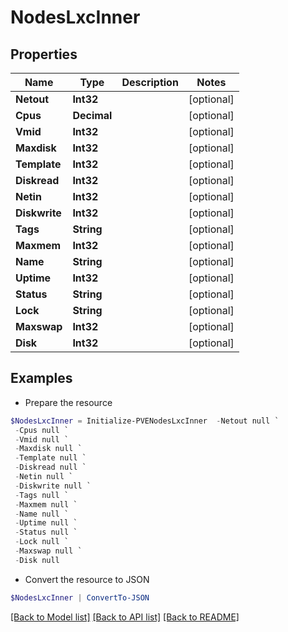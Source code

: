 # NodesLxcInner
## Properties

Name | Type | Description | Notes
------------ | ------------- | ------------- | -------------
**Netout** | **Int32** |  | [optional] 
**Cpus** | **Decimal** |  | [optional] 
**Vmid** | **Int32** |  | [optional] 
**Maxdisk** | **Int32** |  | [optional] 
**Template** | **Int32** |  | [optional] 
**Diskread** | **Int32** |  | [optional] 
**Netin** | **Int32** |  | [optional] 
**Diskwrite** | **Int32** |  | [optional] 
**Tags** | **String** |  | [optional] 
**Maxmem** | **Int32** |  | [optional] 
**Name** | **String** |  | [optional] 
**Uptime** | **Int32** |  | [optional] 
**Status** | **String** |  | [optional] 
**Lock** | **String** |  | [optional] 
**Maxswap** | **Int32** |  | [optional] 
**Disk** | **Int32** |  | [optional] 

## Examples

- Prepare the resource
```powershell
$NodesLxcInner = Initialize-PVENodesLxcInner  -Netout null `
 -Cpus null `
 -Vmid null `
 -Maxdisk null `
 -Template null `
 -Diskread null `
 -Netin null `
 -Diskwrite null `
 -Tags null `
 -Maxmem null `
 -Name null `
 -Uptime null `
 -Status null `
 -Lock null `
 -Maxswap null `
 -Disk null
```

- Convert the resource to JSON
```powershell
$NodesLxcInner | ConvertTo-JSON
```

[[Back to Model list]](../README.md#documentation-for-models) [[Back to API list]](../README.md#documentation-for-api-endpoints) [[Back to README]](../README.md)

